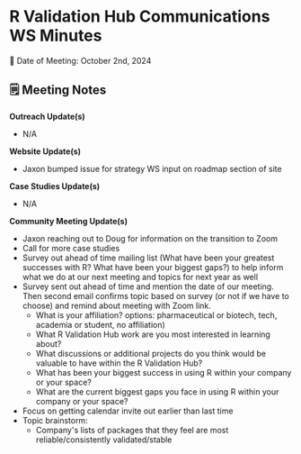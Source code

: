 # R Validation Hub Communications WS Minutes

📅 Date of Meeting: October 2nd, 2024

## 🗒️ Meeting Notes

**Outreach Update(s)**

-   N/A

**Website Update(s)**

-  Jaxon bumped issue for strategy WS input on roadmap section of site  

**Case Studies Update(s)**

-  N/A 

**Community Meeting Update(s)**

- Jaxon reaching out to Doug for information on the transition to Zoom
- Call for more case studies
- Survey out ahead of time mailing list (What have been your greatest successes with R? What have been your biggest gaps?) to help inform what we do at our next meeting and topics for next year as well
- Survey sent out ahead of time and mention the date of our meeting. Then second email confirms topic based on survey (or not if we have to choose) and remind about meeting with Zoom link.
  - What is your affiliation? options: pharmaceutical or biotech, tech, academia or student, no affiliation)
  - What R Validation Hub work are you most interested in learning about?
  - What discussions or additional projects do you think would be valuable to have within the R Validation Hub?
  - What has been your biggest success in using R within your company or your space? 
  - What are the current biggest gaps you face in using R within your company or your space?
- Focus on getting calendar invite out earlier than last time
- Topic brainstorm:
  - Company's lists of packages that they feel are most reliable/consistently validated/stable